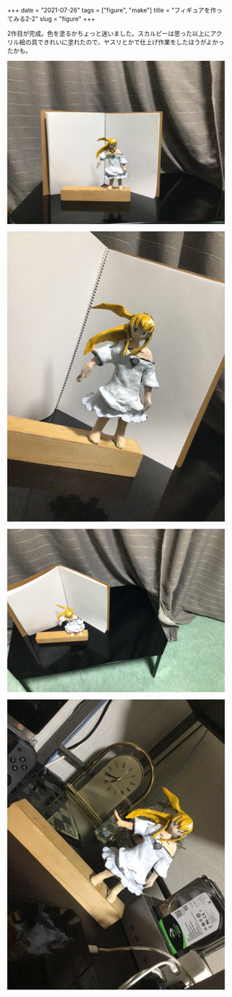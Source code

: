 +++
date = "2021-07-26"
tags = ["figure", "make"]
title = "フィギュアを作ってみる2-2"
slug = "figure"
+++

2作目が完成。色を塗るかちょっと迷いました。スカルピーは思った以上にアクリル絵の具できれいに塗れたので、ヤスリとかで仕上げ作業をしたほうがよかったかも。


<a href="https://raw.githubusercontent.com/syui/img/master/other/figure_make_14.jpg"><img src="https://raw.githubusercontent.com/syui/img/master/other/figure_make_14.jpg" alt="ai-figure"/></a>

<a href="https://raw.githubusercontent.com/syui/img/master/other/figure_make_15.jpg"><img src="https://raw.githubusercontent.com/syui/img/master/other/figure_make_15.jpg" alt="ai-figure"/></a>

<a href="https://raw.githubusercontent.com/syui/img/master/other/figure_make_16.jpg"><img src="https://raw.githubusercontent.com/syui/img/master/other/figure_make_16.jpg" alt="ai-figure"/></a>

<a href="https://raw.githubusercontent.com/syui/img/master/other/figure_make_17.jpg"><img src="https://raw.githubusercontent.com/syui/img/master/other/figure_make_17.jpg" alt="ai-figure"/></a>

